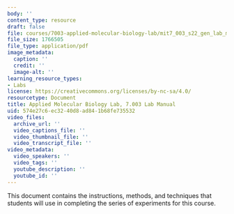 ```yaml
---
body: ''
content_type: resource
draft: false
file: courses/7003-applied-molecular-biology-lab/mit7_003_s22_gen_lab_manual.pdf
file_size: 1766505
file_type: application/pdf
image_metadata:
  caption: ''
  credit: ''
  image-alt: ''
learning_resource_types:
- Labs
license: https://creativecommons.org/licenses/by-nc-sa/4.0/
resourcetype: Document
title: Applied Molecular Biology Lab, 7.003 Lab Manual
uid: 574e27c6-ec32-40d8-ad84-1b68fe735532
video_files:
  archive_url: ''
  video_captions_file: ''
  video_thumbnail_file: ''
  video_transcript_file: ''
video_metadata:
  video_speakers: ''
  video_tags: ''
  youtube_description: ''
  youtube_id: ''
---
```

This document contains the instructions, methods, and techniques that students will use in completing the series of experiments for this course.